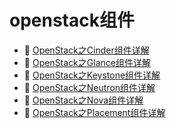 # openstack组件

- 📄 [OpenStack之Cinder组件详解](openstack组件/OpenStack之Cinder组件详解.md)
- 📄 [OpenStack之Glance组件详解](openstack组件/OpenStack之Glance组件详解.md)
- 📄 [OpenStack之Keystone组件详解](openstack组件/OpenStack之Keystone组件详解.md)
- 📄 [OpenStack之Neutron组件详解](openstack组件/OpenStack之Neutron组件详解.md)
- 📄 [OpenStack之Nova组件详解](openstack组件/OpenStack之Nova组件详解.md)
- 📄 [OpenStack之Placement组件详解](openstack组件/OpenStack之Placement组件详解.md)

‍

